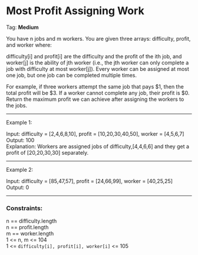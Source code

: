 # Most Profit Assigning Work

Tag: __Medium__

You have n jobs and m workers. You are given three arrays: difficulty, profit, 
and worker where:

difficulty[i] and profit[i] are the difficulty and the profit of the ith job, 
and worker[j] is the ability of jth worker (i.e., the jth worker can only 
complete a job with difficulty at most worker[j]). Every worker can be assigned
at most one job, but one job can be completed multiple times.

For example, if three workers attempt the same job that pays $1, then the total
profit will be $3. If a worker cannot complete any job, their profit is $0.
Return the maximum profit we can achieve after assigning the workers to the jobs.

-----------------------------------------------------------------------------
Example 1:    
    
Input: difficulty = [2,4,6,8,10], profit = [10,20,30,40,50], worker = [4,5,6,7]        
Output: 100    
Explanation: Workers are assigned jobs of difficulty,[4,4,6,6] and they get a profit of [20,20,30,30] separately.

-----------------------------------------------------------------------------
Example 2:    
    
Input: difficulty = [85,47,57], profit = [24,66,99], worker = [40,25,25]    
Output: 0    
 
-----------------------------------------------------------------------------

### Constraints:

n == difficulty.length    
n == profit.length    
m == worker.length    
1 <= n, m <= 104    
1 <= `difficulty[i], profit[i], worker[i]` <= 105    